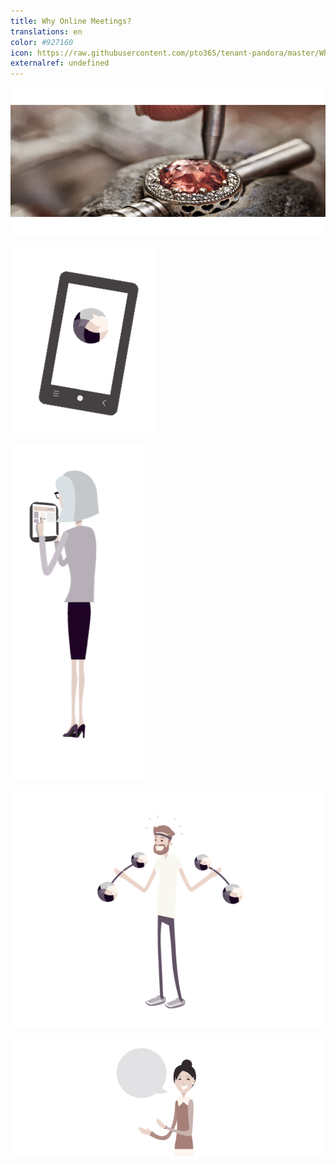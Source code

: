 ```yaml
---
title: Why Online Meetings?
translations: en
color: #927160
icon: https://raw.githubusercontent.com/pto365/tenant-pandora/master/White-pandora-o-crown.png
externalref: undefined
---
```



![](./2018-08-23-17-46-11.png)

![](./2018-08-23-17-46-48.png)

![](./2018-08-23-17-47-05.png)

![](./2018-08-23-17-47-22.png)

![](./2018-08-23-17-47-49.png)
